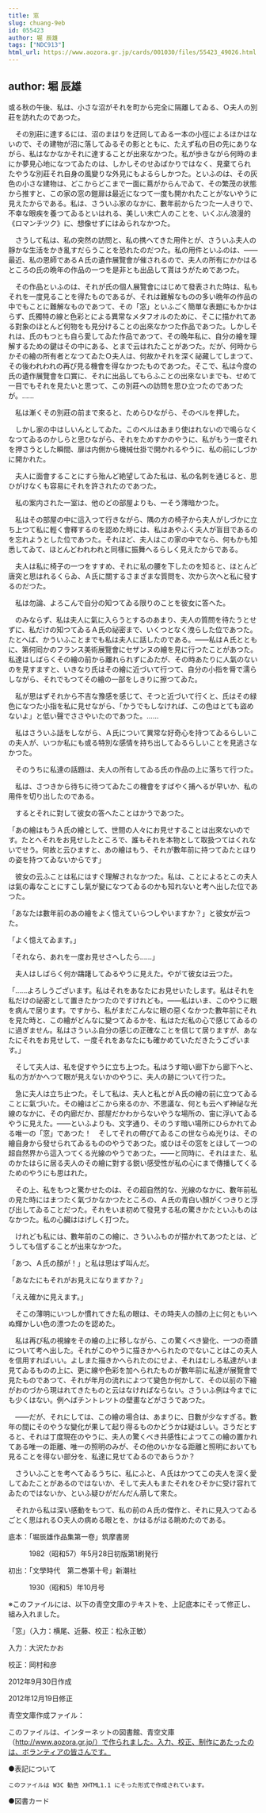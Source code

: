 ```yaml
---
title: 窓
slug: chuang-9eb
id: 055423
author: 堀 辰雄
tags: ["NDC913"]
html_url: https://www.aozora.gr.jp/cards/001030/files/55423_49026.html
---
```


## author: 堀 辰雄

或る秋の午後、私は、小さな沼がそれを町から完全に隔離してゐる、Ｏ夫人の別莊を訪れたのであつた。

　その別莊に達するには、沼のまはりを迂囘してゐる一本の小徑によるほかはないので、その建物が沼に落してゐるその影とともに、たえず私の目の先にありながら、私はなかなかそれに達することが出來なかつた。私が歩きながら何時のまにか夢見心地になつてゐたのは、しかしそのせゐばかりではなく、見棄てられたやうな別莊それ自身の風變りな外見にもよるらしかつた。といふのは、その灰色の小さな建物は、どこからどこまで一面に蔦がからんでゐて、その繁茂の状態から推すと、この家の窓の鎧扉は最近になつて一度も開かれたことがないやうに見えたからである。私は、さういふ家のなかに、數年前からたつた一人きりで、不幸な眼疾を養つてゐるといはれる、美しい未亡人のことを、いくぶん浪漫的《ロマンチツク》に、想像せずにはゐられなかつた。

　さうして私は、私の突然の訪問と、私の携へてきた用件とが、さういふ夫人の靜かな生活をかき亂すだらうことを恐れたのだつた。私の用件といふのは、――最近、私の恩師であるＡ氏の遺作展覽會が催されるので、夫人の所有にかかはるところの氏の晩年の作品の一つを是非とも出品して貰はうがためであつた。

　その作品といふのは、それが氏の個人展覽會にはじめて發表された時は、私もそれを一度見ることを得たものであるが、それは難解なものの多い晩年の作品の中でもことに難解なものであつて、その「窓」といふごく簡單な表題にもかかはらず、氏獨特の線と色彩とによる異常なメタフオルのために、そこに描かれてある對象のほとんど何物をも見分けることの出來なかつた作品であつた。しかしそれは、氏のもつとも自ら愛してゐた作品であつて、その晩年私に、自分の繪を理解するための鍵はその中にある、とまで云はれたことがあつた。だが、何時からかその繪の所有者となつてゐたＯ夫人は、何故かそれを深く祕藏してしまつて、その後われわれの再び見る機會を得なかつたものであつた。そこで、私は今度の氏の遺作展覽會を口實に、それに出品してもらふことの出來ないまでも、せめて一目でもそれを見たいと思つて、この別莊への訪問を思ひ立つたのであつたが。……

　私は漸くその別莊の前まで來ると、ためらひながら、そのベルを押した。

　しかし家の中はしいんとしてゐた。このベルはあまり使はれないので鳴らなくなつてゐるのかしらと思ひながら、それをためすかのやうに、私がもう一度それを押さうとした瞬間、扉は内側から機械仕掛で開かれるやうに、私の前にしづかに開かれた。





　夫人に面會することにすら殆んど絶望してゐた私は、私の名刺を通じると、思ひがけなくも容易にそれを許されたのであつた。

　私の案内された一室は、他のどの部屋よりも、一そう薄暗かつた。

　私はその部屋の中に這入つて行きながら、隅の方の椅子から夫人がしづかに立ち上つて私に輕く會釋するのを認めた時には、私はあやふく夫人が盲目であるのを忘れようとした位であつた。それほど、夫人はこの家の中でなら、何もかも知悉してゐて、ほとんどわれわれと同樣に振舞へるらしく見えたからである。

　夫人は私に椅子の一つをすすめ、それに私の腰を下したのを知ると、ほとんど唐突と思はれるくらゐ、Ａ氏に關するさまざまな質問を、次から次へと私に發するのだつた。

　私は勿論、よろこんで自分の知つてゐる限りのことを彼女に答へた。

　のみならず、私は夫人に氣に入らうとするのあまり、夫人の質問を待たうとせずに、私だけの知つてゐるＡ氏の祕密まで、いくつとなく洩らした位であつた。たとへば、かういふことまでも私は夫人に話したのである。――私はＡ氏とともに、第何囘かのフランス美術展覽會にセザンヌの繪を見に行つたことがあつた。私達はしばらくその繪の前から離れられずにゐたが、その時あたりに人氣のないのを見すますと、いきなり氏はその繪に近づいて行つて、自分の小指を脣で濡らしながら、それでもつてその繪の一部をしきりに擦つてゐた。

　私が思はずそれから不吉な豫感を感じて、そつと近づいて行くと、氏はその緑色になつた小指を私に見せながら、「かうでもしなければ、この色はとても盜めないよ」と低い聲でささやいたのであつた。……

　私はさういふ話をしながら、Ａ氏について異常な好奇心を持つてゐるらしいこの夫人が、いつか私にも或る特別な感情を持ち出してゐるらしいことを見逃さなかつた。

　そのうちに私達の話題は、夫人の所有してゐる氏の作品の上に落ちて行つた。

　私は、さつきから待ちに待つてゐたこの機會をすばやく捕へるが早いか、私の用件を切り出したのである。

　するとそれに對して彼女の答へたことはかうであつた。

「あの繪はもうＡ氏の繪として、世間の人々にお見せすることは出來ないのです。たとへそれをお見せしたところで、誰もそれを本物として取扱つてはくれないでせう。何故と云ひますと、あの繪はもう、それが數年前に持つてゐたとほりの姿を持つてゐないからです」

　彼女の云ふことは私にはすぐ理解されなかつた。私は、ことによるとこの夫人は氣の毒なことにすこし氣が變になつてゐるのかも知れないと考へ出した位であつた。

「あなたは數年前のあの繪をよく憶えていらつしやいますか？」と彼女が云つた。

「よく憶えてゐます。」

「それなら、あれを一度お見せさへしたら……」

　夫人はしばらく何か躊躇してゐるやうに見えた。やがて彼女は云つた。

「……よろしうございます。私はそれをあなたにお見せいたします。私はそれを私だけの祕密として置きたかつたのですけれども。――私はいま、このやうに眼を病んで居ります。ですから、私がまだこんなに眼の惡くなかつた數年前にそれを見た時と、この繪がどんなに變つてゐるかを、私はただ私の心で感じてゐるのに過ぎません。私はさういふ自分の感じの正確なことを信じて居りますが、あなたにそれをお見せして、一度それをあなたにも確かめていただきたうございます。」

　そして夫人は、私を促すやうに立ち上つた。私はうす暗い廊下から廊下へと、私の方がかへつて眼が見えないかのやうに、夫人の跡について行つた。

　急に夫人は立ち止つた。そして私は、夫人と私とがＡ氏の繪の前に立つてゐることに氣づいた。その繪はどこから來るのか、不思議な、何とも云へず神祕な光線のなかに、その内廊だか、部屋だかわからないやうな場所の、宙に浮いてゐるやうに見えた。――といふよりも、文字通り、そのうす暗い場所にひらかれてゐる唯一の「窓」であつた！　そしてそれの帶びてゐるこの世ならぬ光りは、その繪自身から發せられてゐるもののやうであつた。或ひはその窓をとほして一つの超自然界から這入つてくる光線のやうであつた。――と同時に、それはまた、私のかたはらに居る夫人のその繪に對する鋭い感受性が私の心にまで傳播してくるためのやうにも思はれた。

　その上、私をもつと驚かせたのは、その超自然的な、光線のなかに、數年前私の見た時にはまつたく氣づかなかつたところの、Ａ氏の青白い顏がくつきりと浮び出してゐることだつた。それをいま初めて發見する私の驚きかたといふものはなかつた。私の心臟ははげしく打つた。

　けれども私には、數年前のこの繪に、さういふものが描かれてあつたとは、どうしても信ずることが出來なかつた。

「あつ、Ａ氏の顏が！」と私は思はず叫んだ。

「あなたにもそれがお見えになりますか？」

「ええ確かに見えます。」

　そこの薄明にいつしか慣れてきた私の眼は、その時夫人の顏の上に何ともいへぬ輝かしい色の漂つたのを認めた。

　私は再び私の視線をその繪の上に移しながら、この驚くべき變化、一つの奇蹟について考へ出した。それがこのやうに描きかへられたのでないことはこの夫人を信用すればいい。よしまた描きかへられたのにせよ、それはむしろ私達がいま見てゐるものの上に、更に線や色彩を加へられたものが數年前に私達が展覽會で見たものであつて、それが年月の流れによつて變色か何かして、その以前の下繪がおのづから現はれてきたものと云はなければならない。さういふ例は今までにも少くはない。例へばチントレツトの壁畫などがさうであつた。

　――だが、それにしては、この繪の場合は、あまりに、日數が少なすぎる。數年の間にそのやうな變化が果して起り得るものかどうかは疑はしい。さうだとすると、それは丁度現在のやうに、夫人の驚くべき共感性によつてこの繪の置かれてある唯一の距離、唯一の照明のみが、その他のいかなる距離と照明においても見ることを得ない部分を、私達に見せてゐるのであらうか？

　さういふことを考へてゐるうちに、私にふと、Ａ氏はかつてこの夫人を深く愛してゐたことがあるのではないか、そして夫人もまたそれをひそかに受け容れてゐたのではないか、といふ疑ひがだんだん萠して來た。

　それから私は深い感動をもつて、私の前のＡ氏の傑作と、それに見入つてゐるごとく思はれるＯ夫人の病める眼とを、かはるがはる眺めたのである。













底本：「堀辰雄作品集第一卷」筑摩書房

　　　1982（昭和57）年5月28日初版第1刷発行

初出：「文學時代　第二巻第十号」新潮社

　　　1930（昭和5）年10月号

※このファイルには、以下の青空文庫のテキストを、上記底本にそって修正し、組み入れました。

「窓」（入力：横尾、近藤、校正：松永正敏）

入力：大沢たかお

校正：岡村和彦

2012年9月30日作成

2012年12月19日修正

青空文庫作成ファイル：

このファイルは、インターネットの図書館、青空文庫（http://www.aozora.gr.jp/）で作られました。入力、校正、制作にあたったのは、ボランティアの皆さんです。











●表記について


	このファイルは W3C 勧告 XHTML1.1 にそった形式で作成されています。







●図書カード